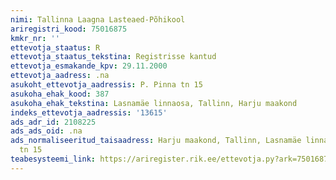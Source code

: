 ```yaml
---
nimi: Tallinna Laagna Lasteaed-Põhikool
ariregistri_kood: 75016875
kmkr_nr: ''
ettevotja_staatus: R
ettevotja_staatus_tekstina: Registrisse kantud
ettevotja_esmakande_kpv: 29.11.2000
ettevotja_aadress: .na
asukoht_ettevotja_aadressis: P. Pinna tn 15
asukoha_ehak_kood: 387
asukoha_ehak_tekstina: Lasnamäe linnaosa, Tallinn, Harju maakond
indeks_ettevotja_aadressis: '13615'
ads_adr_id: 2108225
ads_ads_oid: .na
ads_normaliseeritud_taisaadress: Harju maakond, Tallinn, Lasnamäe linnaosa, P. Pinna
  tn 15
teabesysteemi_link: https://ariregister.rik.ee/ettevotja.py?ark=75016875&ref=rekvisiidid
---
```


